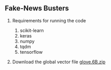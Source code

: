 ## Fake-News Busters
1. Requirements for running the code
   1. scikit-learn
   2. keras
   3. numpy
   4. tqdm
   5. tensorflow
   
2. Download the global vector file <a href="http://nlp.stanford.edu/data/glove.6B.zip"> glove.6B.zip </a>
